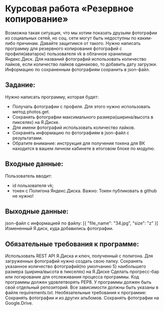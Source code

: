 # Курсовая работа «Резервное копирование»
Возможна такая ситуация, что мы хотим показать друзьям фотографии из социальных сетей, но соц. сети могут быть недоступны по каким-либо причинам. Давайте защитимся от такого.
Нужно написать программу для резервного копирования фотографий с профиля(аватарок) пользователя vk в облачное хранилище Яндекс.Диск.
Для названий фотографий использовать количество лайков, если количество лайков одинаково, то добавить дату загрузки.
Информацию по сохраненным фотографиям сохранить в json-файл.

## Задание:
Нужно написать программу, которая будет:

- Получать фотографии с профиля. Для этого нужно использовать метод photos.get.
- Сохранять фотографии максимального размера(ширина/высота в пикселях) на Я.Диске.
- Для имени фотографий использовать количество лайков.
- Сохранять информацию по фотографиям в json-файл с результатами.
- Обратите внимание: инструкция для получения токена для ВК находится в вашем личном кабинете в итоговом блоке по модулю.

## Входные данные:
Пользователь вводит:
- id пользователя vk;
- токен с Полигона Яндекс.Диска. Важно: Токен публиковать в github не нужно!

## Выходные данные:
json-файл с информацией по файлу:
    [{
    "file_name": "34.jpg",
    "size": "z"
    }]
Измененный Я.диск, куда добавились фотографии.​​

## Обязательные требования к программе:
Использовать REST API Я.Диска и ключ, полученный с полигона.
Для загруженных фотографий нужно создать свою папку.
Сохранять указанное количество фотографий(по умолчанию 5) наибольшего размера (ширина/высота в пикселях) на Я.Диске
Сделать прогресс-бар или логирование для отслеживания процесса программы.
Код программы должен удовлетворять PEP8.
У программы должен быть свой отдельный репозиторий.
Все зависимости должны быть указаны в файле requiremеnts.txt.​
Необязательные требования к программе:
Сохранять фотографии и из других альбомов.
Сохранять фотографии на Google.Drive.
